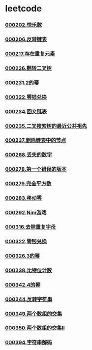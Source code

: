# leetcode


### [](https://github.com/vjudge/leetcode/tree/master/000201-000400/)
### [000202.快乐数](https://github.com/vjudge/leetcode/tree/master/000201-000400/000202.快乐数)
### [](https://github.com/vjudge/leetcode/tree/master/000201-000400/)
### [000206.反转链表](https://github.com/vjudge/leetcode/tree/master/000201-000400/000206.反转链表)
### [](https://github.com/vjudge/leetcode/tree/master/000201-000400/)
### [000217.存在重复元素](https://github.com/vjudge/leetcode/tree/master/000201-000400/000217.存在重复元素)
### [](https://github.com/vjudge/leetcode/tree/master/000201-000400/)
### [000226.翻转二叉树](https://github.com/vjudge/leetcode/tree/master/000201-000400/000226.翻转二叉树)
### [](https://github.com/vjudge/leetcode/tree/master/000201-000400/)
### [000231.2的幂](https://github.com/vjudge/leetcode/tree/master/000201-000400/000231.2的幂)
### [000322.零钱兑换](https://github.com/vjudge/leetcode/tree/master/000201-000400/000322.零钱兑换)
### [](https://github.com/vjudge/leetcode/tree/master/000201-000400/)
### [000234.回文链表](https://github.com/vjudge/leetcode/tree/master/000201-000400/000234.回文链表)
### [000235.二叉搜索树的最近公共祖先](https://github.com/vjudge/leetcode/tree/master/000201-000400/000235.二叉搜索树的最近公共祖先)
### [](https://github.com/vjudge/leetcode/tree/master/000201-000400/)
### [000237.删除链表中的节点](https://github.com/vjudge/leetcode/tree/master/000201-000400/000237.删除链表中的节点)
### [](https://github.com/vjudge/leetcode/tree/master/000201-000400/)
### [](https://github.com/vjudge/leetcode/tree/master/000201-000400/)
### [000268.丢失的数字](https://github.com/vjudge/leetcode/tree/master/000201-000400/000268.丢失的数字)
### [](https://github.com/vjudge/leetcode/tree/master/000201-000400/)
### [](https://github.com/vjudge/leetcode/tree/master/000201-000400/)
### [000278.第一个错误的版本](https://github.com/vjudge/leetcode/tree/master/000201-000400/000278.第一个错误的版本)
### [000279.完全平方数](https://github.com/vjudge/leetcode/tree/master/000201-000400/000279.完全平方数)
### [](https://github.com/vjudge/leetcode/tree/master/000201-000400/)
### [000283.移动零](https://github.com/vjudge/leetcode/tree/master/000201-000400/000283.移动零)
### [](https://github.com/vjudge/leetcode/tree/master/000201-000400/)
### [000292.Nim游戏](https://github.com/vjudge/leetcode/tree/master/000201-000400/000292.Nim游戏)
### [](https://github.com/vjudge/leetcode/tree/master/000201-000400/)
### [](https://github.com/vjudge/leetcode/tree/master/000201-000400/)
### [000316.去除重复字母](https://github.com/vjudge/leetcode/tree/master/000201-000400/000316.去除重复字母)
### [](https://github.com/vjudge/leetcode/tree/master/000201-000400/)
### [](https://github.com/vjudge/leetcode/tree/master/000201-000400/)
### [000322.零钱兑换](https://github.com/vjudge/leetcode/tree/master/000201-000400/000322.零钱兑换)
### [](https://github.com/vjudge/leetcode/tree/master/000201-000400/)
### [](https://github.com/vjudge/leetcode/tree/master/000201-000400/)
### [](https://github.com/vjudge/leetcode/tree/master/000201-000400/)
### [000326.3的幂](https://github.com/vjudge/leetcode/tree/master/000201-000400/000326.3的幂)
### [](https://github.com/vjudge/leetcode/tree/master/000201-000400/)
### [](https://github.com/vjudge/leetcode/tree/master/000201-000400/)
### [000338.比特位计数](https://github.com/vjudge/leetcode/tree/master/000201-000400/000338.比特位计数)
### [](https://github.com/vjudge/leetcode/tree/master/000201-000400/)
### [000342.4的幂](https://github.com/vjudge/leetcode/tree/master/000201-000400/000342.4的幂)
### [](https://github.com/vjudge/leetcode/tree/master/000201-000400/)
### [000344.反转字符串](https://github.com/vjudge/leetcode/tree/master/000201-000400/000344.反转字符串)
### [](https://github.com/vjudge/leetcode/tree/master/000201-000400/)
### [000349.两个数组的交集](https://github.com/vjudge/leetcode/tree/master/000201-000400/000349.两个数组的交集)
### [000350.两个数组的交集II](https://github.com/vjudge/leetcode/tree/master/000201-000400/000350.两个数组的交集II)
### [](https://github.com/vjudge/leetcode/tree/master/000201-000400/)
### [](https://github.com/vjudge/leetcode/tree/master/000201-000400/)
### [000394.字符串解码](https://github.com/vjudge/leetcode/tree/master/000201-000400/000394.字符串解码)
### [](https://github.com/vjudge/leetcode/tree/master/000201-000400/)
### [](https://github.com/vjudge/leetcode/tree/master/000201-000400/)
